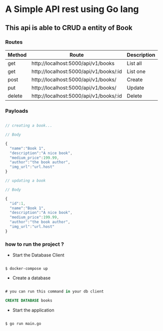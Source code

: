# A Simple API rest using Go lang

## This api is able to CRUD a entity of Book

### Routes

| Method | Route                                  | Description |
| ------ | -------------------------------------- | ----------- |
| get    | http://localhost:5000/api/v1/books     | List all    |
| get    | http://localhost:5000/api/v1/books/:id | List one    |
| post   | http://localhost:5000/api/v1/books/    | Create      |
| put    | http://localhost:5000/api/v1/books/    | Update      |
| delete | http://localhost:5000/api/v1/books/:id | Delete      |

### Payloads

```js

// creating a book...

// Body

{
  "name":"Book 1",
  "description":"A nice book",
  "medium_price":199.99,
  "author":"the book author",
  "img_url":"url.host"
}

// updating a book

// Body

{
  "id":1,
  "name":"Book 1",
  "description":"A nice book",
  "medium_price":199.99,
  "author":"the book author",
  "img_url":"url.host"
}

```

### how to run the project ?

- Start the Database Client

```shell

$ docker-compose up

```

- Create a database

```sql

# you can run this command in your db client

CREATE DATABASE books

```

- Start the application

```shell

$ go run main.go

```
